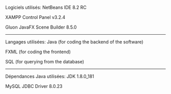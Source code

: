 Logiciels utilisés:
NetBeans IDE 8.2 RC

XAMPP Control Panel v3.2.4

Gluon JavaFX Scene Builder 8.5.0
********************************************
Langages utilisées:
Java (for coding the backend of the software)

FXML (for coding the frontend)

SQL (for querying from the database)
********************************************
Dépendances Java utilisées:
JDK 1.8.0_181

MySQL JDBC Driver 8.0.23
